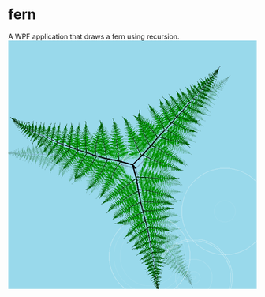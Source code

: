 # fern
A WPF application that draws a fern using recursion. 
![Alt text](/fern.png?raw=true "Example Fern")
